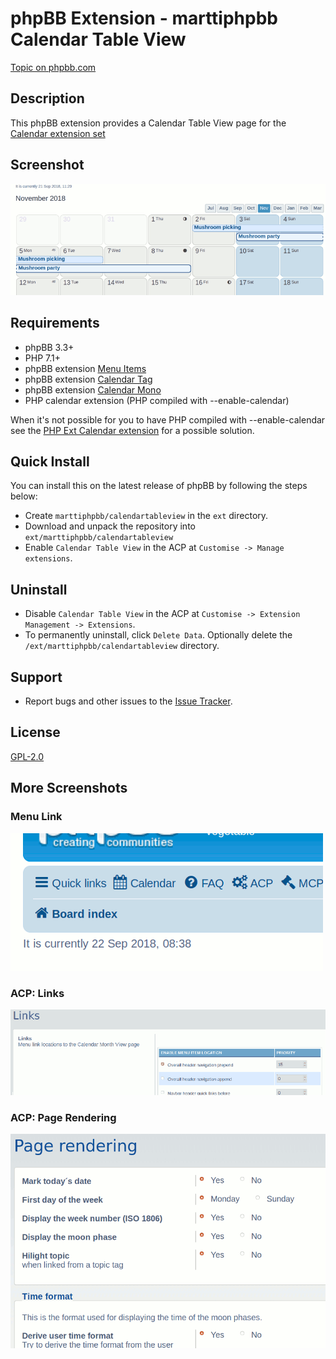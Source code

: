 # phpBB Extension - marttiphpbb Calendar Table View

[Topic on phpbb.com](https://www.phpbb.com/community/viewtopic.php?f=456&t=)

## Description

This phpBB extension provides a Calendar Table View page for the [Calendar extension set](https://github.com/marttiphpbb/phpbb-ext-calendarmono/blob/master/doc/calendar-set.md)

## Screenshot

![Calendar page](doc/calendar.png)

## Requirements

* phpBB 3.3+
* PHP 7.1+
* phpBB extension [Menu Items](https://github.com/marttiphpbb/phpbb-ext-menuitems)
* phpBB extension [Calendar Tag](https://github.com/marttiphpbb/phpbb-ext-calendartag)
* phpBB extension [Calendar Mono](https://github.com/marttiphpbb/phpbb-ext-calendarmono)
* PHP calendar extension (PHP compiled with --enable-calendar)

When it's not possible for you to have PHP compiled with --enable-calendar see the [PHP Ext Calendar extension](https://github.com/marttiphpbb/phpbb-ext-phpextcalendar) for a possible solution.

## Quick Install

You can install this on the latest release of phpBB by following the steps below:

* Create `marttiphpbb/calendartableview` in the `ext` directory.
* Download and unpack the repository into `ext/marttiphpbb/calendartableview`
* Enable `Calendar Table View` in the ACP at `Customise -> Manage extensions`.

## Uninstall

* Disable `Calendar Table View` in the ACP at `Customise -> Extension Management -> Extensions`.
* To permanently uninstall, click `Delete Data`. Optionally delete the `/ext/marttiphpbb/calendartableview` directory.

## Support

* Report bugs and other issues to the [Issue Tracker](https://github.com/marttiphpbb/phpbb-ext-calendartableview/issues).

## License

[GPL-2.0](license.txt)

## More Screenshots

### Menu Link

![Menu Link](doc/menu_link.png)

### ACP: Links

![ACP Links](doc/acp_links.png)

### ACP: Page Rendering

![ACP Page Rendering](doc/acp_page.png)
